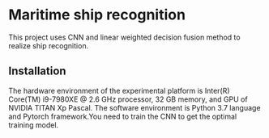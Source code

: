 # Maritime ship recognition

This project uses CNN and linear weighted decision fusion method to realize ship recognition.

## Installation

The hardware environment of the experimental platform is Inter(R) Core(TM) i9-7980XE @ 2.6 GHz processor, 32 GB memory, and GPU of NVIDIA TITAN Xp Pascal. The software environment is Python 3.7  language and Pytorch framework.You need to train the CNN to get the optimal training model.